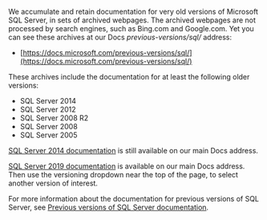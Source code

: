 
We accumulate and retain documentation for very old versions of Microsoft SQL Server, in sets of archived webpages. The archived webpages are not processed by search engines, such as Bing.com and Google.com. Yet you can see these archives at our Docs _previous-versions/sql/_ address:

- [https://docs.microsoft.com/previous-versions/sql/](https://docs.microsoft.com/previous-versions/sql/)

These archives include the documentation for at least the following older versions:

- SQL Server 2014
- SQL Server 2012
- SQL Server 2008 R2
- SQL Server 2008
- SQL Server 2005

[SQL Server 2014 documentation](/previous-versions/sql/2014/index?view=sql-server-2014&preserve-view=true) is still available on our main Docs address.

<!--
FYI: In the following link syntax to SQL 2014 content, the two 'view' related parameters are entirely optional in this case. The reason is that 'sql/2014/' will never be a node for say SQL 2012 or SQL 2016 content URLs on Docs. Thus no distinction from 'view' values will ever be necessary.

[SQL Server 2014 documentation](/previous-versions/sql/2014/index?view=sql-server-2014&preserve-view=true) is still available on our main Docs address.
-->

[SQL Server 2019 documentation](https://docs.microsoft.com/sql/sql-server?view=sql-server-ver15&preserve-view=true) is available on our main Docs address. Then use the versioning dropdown near the top of the page, to select another version of interest.

For more information about the documentation for previous versions of SQL Server, see [Previous versions of SQL Server documentation](/previous-versions/sql/).
